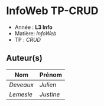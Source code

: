 # InfoWeb TP-CRUD

- Année : **L3 Info**
- Matière: *InfoWeb*
- TP : *CRUD*

## Auteur(s)

|Nom|Prénom|
|--|--|
*Deveaux* | *Julien*|
*Lemesle* | *Justine*|

